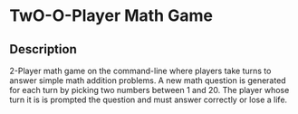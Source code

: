 # TwO-O-Player Math Game

## Description 
2-Player math game on the command-line where players take turns to answer simple math addition problems. A new math question is generated for each turn by picking two numbers between 1 and 20. The player whose turn it is is prompted the question and must answer correctly or lose a life.